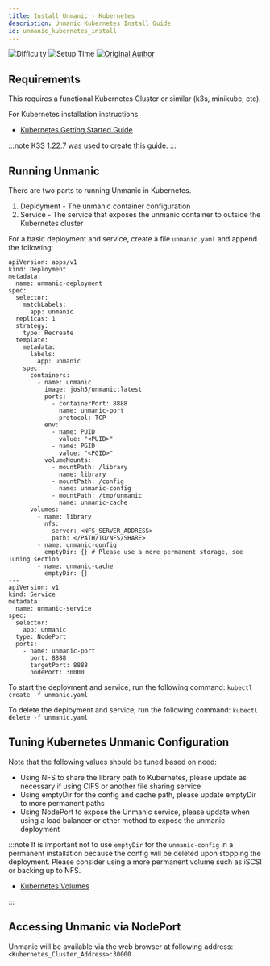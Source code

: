 ```yaml
---
title: Install Unmanic - Kubernetes
description: Unmanic Kubernetes Install Guide
id: unmanic_kubernetes_install
---
```


![Difficulty](https://img.shields.io/badge/Difficulty-moderate-orange?style=flat)
![Setup Time](https://img.shields.io/badge/Setup%20Time-30%20minutes-orange?style=flat)
[![Original Author](https://img.shields.io/badge/Original%20Author-preimmortal-lightgrey?style=flat?style=plastic&logo=github)](https://github.com/preimmortal)

## Requirements

This requires a functional Kubernetes Cluster or similar (k3s, minikube, etc).

For Kubernetes installation instructions

- [Kubernetes Getting Started Guide](https://kubernetes.io/docs/setup/)

:::note
K3S 1.22.7 was used to create this guide.
:::

## Running Unmanic

There are two parts to running Unmanic in Kubernetes.

1. Deployment - The unmanic container configuration
2. Service - The service that exposes the unmanic container to outside the Kubernetes cluster

For a basic deployment and service, create a file `unmanic.yaml` and append the following:

```
apiVersion: apps/v1
kind: Deployment
metadata:
  name: unmanic-deployment
spec:
  selector:
    matchLabels:
      app: unmanic
  replicas: 1
  strategy:
    type: Recreate
  template:
    metadata:
      labels:
        app: unmanic
    spec:
      containers:
        - name: unmanic
          image: josh5/unmanic:latest
          ports:
            - containerPort: 8888
              name: unmanic-port
              protocol: TCP
          env:
            - name: PUID
              value: "<PUID>"
            - name: PGID
              value: "<PGID>"
          volumeMounts:
            - mountPath: /library
              name: library
            - mountPath: /config
              name: unmanic-config
            - mountPath: /tmp/unmanic
              name: unmanic-cache
      volumes:
        - name: library
          nfs:
            server: <NFS_SERVER_ADDRESS>
            path: </PATH/TO/NFS/SHARE>
        - name: unmanic-config
          emptyDir: {} # Please use a more permanent storage, see Tuning section
        - name: unmanic-cache
          emptyDir: {}
---
apiVersion: v1
kind: Service
metadata:
  name: unmanic-service
spec:
  selector:
    app: unmanic
  type: NodePort
  ports:
    - name: unmanic-port
      port: 8888
      targetPort: 8888
      nodePort: 30000
```

To start the deployment and service, run the following command: `kubectl create -f unmanic.yaml`

To delete the deployment and service, run the following command: `kubectl delete -f unmanic.yaml`

## Tuning Kubernetes Unmanic Configuration

Note that the following values should be tuned based on need:

- Using NFS to share the library path to Kubernetes, please update as necessary if using CIFS or another file sharing service
- Using emptyDir for the config and cache path, please update emptyDir to more permanent paths
- Using NodePort to expose the Unmanic service, please update when using a load balancer or other method to expose the unmanic deployment

:::note
It is important not to use `emptyDir` for the `unmanic-config` in a permanent installation because the config will be deleted upon stopping the deployment.
Please consider using a more permanent volume such as iSCSI or backing up to NFS.

- [Kubernetes Volumes](https://kubernetes.io/docs/concepts/storage/volumes/)

:::

## Accessing Unmanic via NodePort

Unmanic will be available via the web browser at following address: `<Kubernetes_Cluster_Address>:30000`
